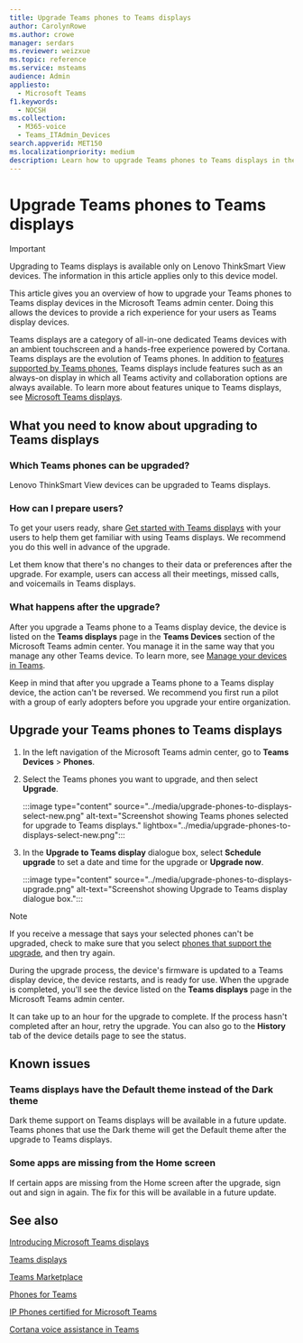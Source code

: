 ```yaml
---
title: Upgrade Teams phones to Teams displays
author: CarolynRowe
ms.author: crowe
manager: serdars
ms.reviewer: weizxue
ms.topic: reference
ms.service: msteams
audience: Admin
appliesto: 
  - Microsoft Teams
f1.keywords: 
  - NOCSH
ms.collection: 
  - M365-voice
  - Teams_ITAdmin_Devices
search.appverid: MET150
ms.localizationpriority: medium
description: Learn how to upgrade Teams phones to Teams displays in the Microsoft Teams admin center.
---
```


# Upgrade Teams phones to Teams displays

> [!IMPORTANT]
> Upgrading to Teams displays is available only on Lenovo ThinkSmart View devices. The information in this article applies only to this device model.  

This article gives you an overview of how to upgrade your Teams phones to Teams display devices in the Microsoft Teams admin center. Doing this allows the devices to provide a rich experience for your users as Teams display devices.

Teams displays are a category of all-in-one dedicated Teams devices with an ambient touchscreen and a hands-free experience powered by Cortana. Teams displays are the evolution of Teams phones. In addition to [features supported by Teams phones](phones-for-teams.md#features-supported-by-teams-phones), Teams displays include features such as an always-on display in which all Teams activity and collaboration options are always available. To learn more about features unique to Teams displays, see [Microsoft Teams displays](teams-displays.md).

## What you need to know about upgrading to Teams displays

### Which Teams phones can be upgraded?

Lenovo ThinkSmart View devices can be upgraded to Teams displays.

### How can I prepare users?

To get your users ready, share [Get started with Teams displays](https://support.microsoft.com/office/get-started-with-teams-displays-ff299825-7f13-4528-96c2-1d3437e6d4e6) with your users to help them get familiar with using Teams displays. We recommend you do this well in advance of the upgrade.

Let them know that there's no changes to their data or preferences after the upgrade. For example, users can access all their meetings, missed calls, and voicemails in Teams displays. 

### What happens after the upgrade?

After you upgrade a Teams phone to a Teams display device, the device is listed on the **Teams displays** page in the **Teams Devices** section of the Microsoft Teams admin center. You manage it in the same way that you manage any other Teams device. To learn more, see [Manage your devices in Teams](device-management.md).

Keep in mind that after you upgrade a Teams phone to a Teams display device, the action can't be reversed. We recommend you first run a pilot with a group of early adopters before you upgrade your entire organization. 

## Upgrade your Teams phones to Teams displays

1. In the left navigation of the Microsoft Teams admin center, go to **Teams Devices** > **Phones**.
2. Select the Teams phones you want to upgrade, and then select **Upgrade**.

    :::image type="content" source="../media/upgrade-phones-to-displays-select-new.png" alt-text="Screenshot showing Teams phones selected for upgrade to Teams displays." lightbox="../media/upgrade-phones-to-displays-select-new.png":::

3. In the **Upgrade to Teams display** dialogue box, select **Schedule upgrade** to set a date and time for the upgrade or **Upgrade now**.

    :::image type="content" source="../media/upgrade-phones-to-displays-upgrade.png" alt-text="Screenshot showing Upgrade to Teams display dialogue box.":::

> [!NOTE]
> If you receive a message that says your selected phones can't be upgraded, check to make sure that you select [phones that support the upgrade](#which-teams-phones-can-be-upgraded), and then try again.

During the upgrade process, the device's firmware is updated to a Teams display device, the device restarts, and is ready for use. When the upgrade is completed, you'll see the device listed on the **Teams displays** page in the Microsoft Teams admin center.

It can take up to an hour for the upgrade to complete. If the process hasn't completed after an hour, retry the upgrade. You can also go to the **History** tab of the device details page to see the status.

## Known issues

### Teams displays have the Default theme instead of the Dark theme

Dark theme support on Teams displays will be available in a future update. Teams phones that use the Dark theme will get the Default theme after the upgrade to Teams displays.

### Some apps are missing from the Home screen

If certain apps are missing from the Home screen after the upgrade, sign out and sign in again. The fix for this will be available in a future update.

## See also

[Introducing Microsoft Teams displays](https://techcommunity.microsoft.com/t5/microsoft-teams-blog/introducing-microsoft-teams-displays/ba-p/1505437)

[Teams displays](teams-displays.md)

[Teams Marketplace](https://office.com/teamsdevices)

[Phones for Teams](phones-for-teams.md)

[IP Phones certified for Microsoft Teams](teams-ip-phones.md)

[Cortana voice assistance in Teams](../cortana-in-teams.md)

